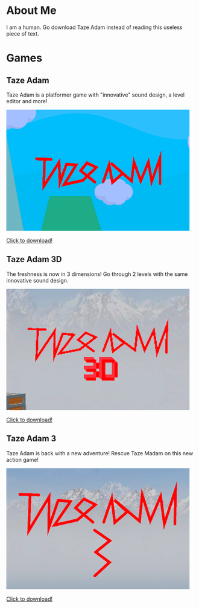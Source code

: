 # About Me
I am a human. Go download Taze Adam instead of reading this useless piece of text.
# Games
## Taze Adam
Taze Adam is a platformer game with "innovative" sound design, a level editor and more!

![Taze Adam Thumbnail](/assets/tazeadam.png "Taze Adam")

[Click to download!](https://spacechuck.github.io/taze-adam/taze-adam)
## Taze Adam 3D
The freshness is now in 3 dimensions! Go through 2 levels with the same innovative sound design.

![Taze Adam 3D Thumbnail](/assets/tazeadam3d.png "Taze Adam 3D")

[Click to download!](https://spacechuck.github.io/taze-adam/taze-adam-3d)
## Taze Adam 3
Taze Adam is back with a new adventure! Rescue Taze Madam on this new action game!

![Taze Adam 3 Thumbnail](/assets/tazeadam3.png "Taze Adam 3")

[Click to download!](https://spacechuck.github.io/taze-adam/taze-adam-3)
